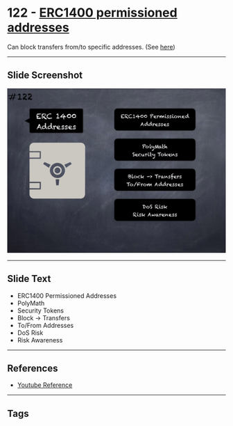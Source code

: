# 122 - [ERC1400 permissioned addresses](ERC1400%20permissioned%20addresses.md)
Can block transfers from/to specific addresses. (See [here](https://gist.github.com/shayanb/cd495e23c7cf1a8b269f8ce7fd198538#file-token_checklist-md))
___
## Slide Screenshot
![0122.png](../../images/5.%20Pitfalls%20and%20Best%20Practices%20201/122.png)
___
## Slide Text
- ERC1400 Permissioned Addresses
- PolyMath
- Security Tokens
- Block -> Transfers
- To/From Addresses
- DoS Risk
- Risk Awareness
___
## References
- [Youtube Reference](https://youtu.be/HqHo1jKUnmU?t=72)
___
## Tags